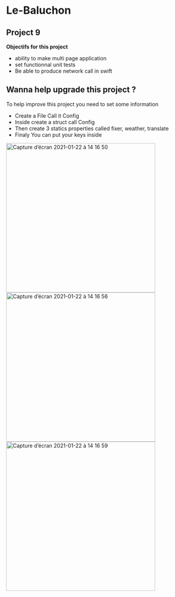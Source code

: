 # Le-Baluchon
## Project 9

**Objectifs for this project** 

- ability to make multi page application
- set functionnal unit tests
- Be able to produce network call in swift


## Wanna help upgrade this project ? 

To help improve this project you need to set some information 
- Create a File Call it Config
- Inside create a struct call Config
- Then create 3 statics properties called 
fixer, weather, translate
- Finaly You can put your keys inside

<img width="400" alt="Capture d’écran 2021-01-22 à 14 16 50" src="https://user-images.githubusercontent.com/44929830/105454304-99456100-5cbc-11eb-84d7-a8024dd545db.png"><img width="400" alt="Capture d’écran 2021-01-22 à 14 16 56" src="https://user-images.githubusercontent.com/44929830/105454312-9e0a1500-5cbc-11eb-964c-b48b52cb5368.png"><img width="400" alt="Capture d’écran 2021-01-22 à 14 16 59" src="https://user-images.githubusercontent.com/44929830/105454316-9f3b4200-5cbc-11eb-9397-903069c86133.png">
